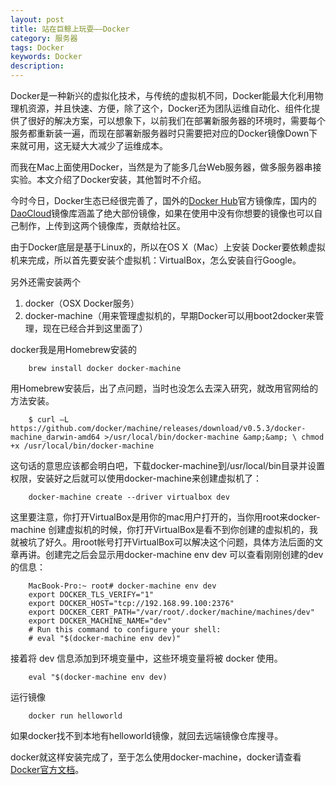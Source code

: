 ```yaml
---
layout: post
title: 站在巨鲸上玩耍——Docker
category: 服务器
tags: Docker
keywords: Docker
description: 
---
```


Docker是一种新兴的虚拟化技术，与传统的虚拟机不同，Docker能最大化利用物理机资源，并且快速、方便，除了这个，Docker还为团队运维自动化、组件化提供了很好的解决方案，可以想象下，以前我们在部署新服务器的环境时，需要每个服务都重新装一遍，而现在部署新服务器时只需要把对应的Docker镜像Down下来就可用，这无疑大大减少了运维成本。

而我在Mac上面使用Docker，当然是为了能多几台Web服务器，做多服务器串接实验。本文介绍了Docker安装，其他暂时不介绍。

今时今日，Docker生态已经很完善了，国外的[Docker Hub][1]官方镜像库，国内的[DaoCloud][2]镜像库涵盖了绝大部份镜像，如果在使用中没有你想要的镜像也可以自己制作，上传到这两个镜像库，贡献给社区。

<span style="line-height: 1.5;">由于Docker底层是基于Linux的，所以在OS X（Mac）上安装 Docker要依赖虚拟机来完成，所以首先要安装个虚拟机：VirtualBox，怎么安装自行Google。</span>

另外还需安装两个


1.  docker（OSX Docker服务）
2.  docker-machine（用来管理虚拟机的，早期Docker可以用boot2docker来管理，现在已经合并到这里面了）


docker我是用Homebrew安装的

        brew install docker docker-machine


用Homebrew安装后，出了点问题，当时也没怎么去深入研究，就改用官网给的方法安装。

        $ curl –L https://github.com/docker/machine/releases/download/v0.5.3/docker-machine_darwin-amd64 >/usr/local/bin/docker-machine &amp;&amp; \ chmod +x /usr/local/bin/docker-machine


这句话的意思应该都会明白吧，下载docker-machine到/usr/local/bin目录并设置权限，安装好之后就可以使用docker-machine来创建虚拟机了：

        docker-machine create --driver virtualbox dev


这里要注意，你打开VirtualBox是用你的mac用户打开的，当你用root来docker-machine 创建虚拟机的时候，你打开VirtualBox是看不到你创建的虚拟机的，我就被坑了好久。用root帐号打开VirtualBox可以解决这个问题，具体方法后面的文章再讲。创建完之后会显示用docker-machine env dev 可以查看刚刚创建的dev的信息：

        MacBook-Pro:~ root# docker-machine env dev
        export DOCKER_TLS_VERIFY="1"
        export DOCKER_HOST="tcp://192.168.99.100:2376"
        export DOCKER_CERT_PATH="/var/root/.docker/machine/machines/dev"
        export DOCKER_MACHINE_NAME="dev"
        # Run this command to configure your shell: 
        # eval "$(docker-machine env dev)"


接着将 dev 信息添加到环境变量中，这些环境变量将被 docker 使用。

        eval "$(docker-machine env dev)


运行镜像

        docker run helloworld


如果docker找不到本地有helloworld镜像，就回去远端镜像仓库搜寻。

docker就这样安装完成了，至于怎么使用docker-machine，docker请查看[Docker官方文档][3]。


[1]: https://hub.docker.com/
[2]: http://www.daocloud.io/
[3]: https://docs.docker.com/
